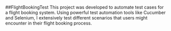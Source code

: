 ##FlightBookingTest
This project was developed to automate test cases for a flight booking system. Using powerful test automation tools like Cucumber and Selenium, I extensively test different scenarios that users might encounter in their flight booking process.
